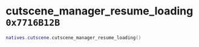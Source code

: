 # cutscene_manager_resume_loading `0x7716B12B`

```lua
natives.cutscene.cutscene_manager_resume_loading()
```